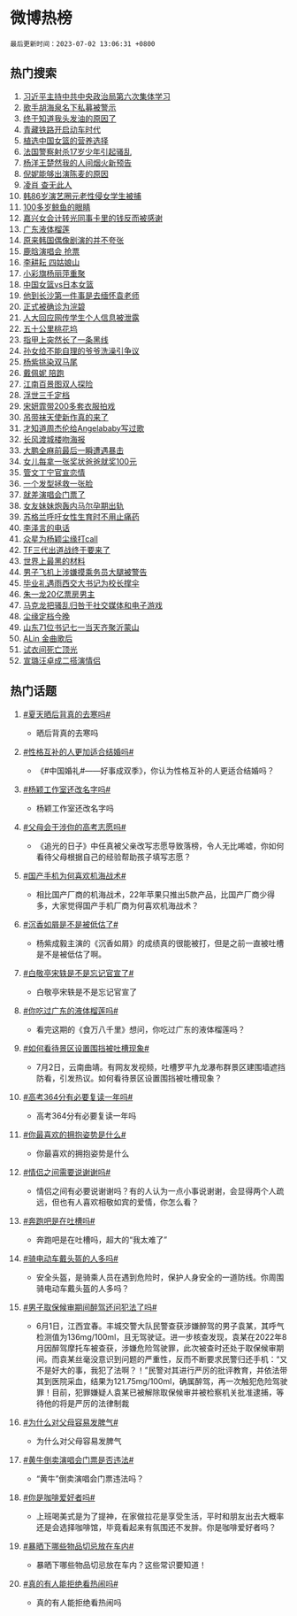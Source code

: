 # 微博热榜

`最后更新时间：2023-07-02 13:06:31 +0800`

## 热门搜索

1. [习近平主持中共中央政治局第六次集体学习](https://m.weibo.cn/search?containerid=100103type%3D1%26t%3D10%26q%3D%23%E4%B9%A0%E8%BF%91%E5%B9%B3%E4%B8%BB%E6%8C%81%E4%B8%AD%E5%85%B1%E4%B8%AD%E5%A4%AE%E6%94%BF%E6%B2%BB%E5%B1%80%E7%AC%AC%E5%85%AD%E6%AC%A1%E9%9B%86%E4%BD%93%E5%AD%A6%E4%B9%A0%23&stream_entry_id=51&isnewpage=1&extparam=seat%3D1%26pos%3D0%26filter_type%3Drealtimehot%26c_type%3D51%26dgr%3D0%26cate%3D10103%26stream_entry_id%3D51%26display_time%3D1688274389%26pre_seqid%3D168827438989601969707&luicode=10000011&lfid=106003type%253D25%2526t%253D3%2526disable_hot%253D1%2526filter_type%253Drealtimehot)
1. [歌手胡海泉名下私募被警示](https://m.weibo.cn/search?containerid=100103type%3D1%26t%3D10%26q%3D%23%E6%AD%8C%E6%89%8B%E8%83%A1%E6%B5%B7%E6%B3%89%E5%90%8D%E4%B8%8B%E7%A7%81%E5%8B%9F%E8%A2%AB%E8%AD%A6%E7%A4%BA%23&stream_entry_id=31&isnewpage=1&extparam=seat%3D1%26pos%3D0%26filter_type%3Drealtimehot%26c_type%3D31%26dgr%3D0%26cate%3D5001%26realpos%3D1%26flag%3D1%26stream_entry_id%3D31%26lcate%3D5001%26q%3D%2523%25E6%25AD%258C%25E6%2589%258B%25E8%2583%25A1%25E6%25B5%25B7%25E6%25B3%2589%25E5%2590%258D%25E4%25B8%258B%25E7%25A7%2581%25E5%258B%259F%25E8%25A2%25AB%25E8%25AD%25A6%25E7%25A4%25BA%2523%26band_rank%3D1%26display_time%3D1688274389%26pre_seqid%3D168827438989601969707&luicode=10000011&lfid=106003type%253D25%2526t%253D3%2526disable_hot%253D1%2526filter_type%253Drealtimehot)
1. [终于知道我头发油的原因了](https://m.weibo.cn/search?containerid=100103type%3D1%26t%3D10%26q%3D%23%E7%BB%88%E4%BA%8E%E7%9F%A5%E9%81%93%E6%88%91%E5%A4%B4%E5%8F%91%E6%B2%B9%E7%9A%84%E5%8E%9F%E5%9B%A0%E4%BA%86%23&stream_entry_id=31&isnewpage=1&extparam=seat%3D1%26pos%3D1%26filter_type%3Drealtimehot%26c_type%3D31%26dgr%3D0%26cate%3D5001%26realpos%3D2%26flag%3D16%26stream_entry_id%3D31%26lcate%3D5001%26q%3D%2523%25E7%25BB%2588%25E4%25BA%258E%25E7%259F%25A5%25E9%2581%2593%25E6%2588%2591%25E5%25A4%25B4%25E5%258F%2591%25E6%25B2%25B9%25E7%259A%2584%25E5%258E%259F%25E5%259B%25A0%25E4%25BA%2586%2523%26band_rank%3D2%26display_time%3D1688274389%26pre_seqid%3D168827438989601969707&luicode=10000011&lfid=106003type%253D25%2526t%253D3%2526disable_hot%253D1%2526filter_type%253Drealtimehot)
1. [青藏铁路开启动车时代](https://m.weibo.cn/search?containerid=100103type%3D1%26t%3D10%26q%3D%23%E9%9D%92%E8%97%8F%E9%93%81%E8%B7%AF%E5%BC%80%E5%90%AF%E5%8A%A8%E8%BD%A6%E6%97%B6%E4%BB%A3%23&stream_entry_id=31&isnewpage=1&extparam=seat%3D1%26pos%3D2%26filter_type%3Drealtimehot%26c_type%3D31%26dgr%3D0%26cate%3D5001%26realpos%3D3%26flag%3D0%26stream_entry_id%3D31%26lcate%3D5001%26q%3D%2523%25E9%259D%2592%25E8%2597%258F%25E9%2593%2581%25E8%25B7%25AF%25E5%25BC%2580%25E5%2590%25AF%25E5%258A%25A8%25E8%25BD%25A6%25E6%2597%25B6%25E4%25BB%25A3%2523%26band_rank%3D3%26display_time%3D1688274389%26pre_seqid%3D168827438989601969707&luicode=10000011&lfid=106003type%253D25%2526t%253D3%2526disable_hot%253D1%2526filter_type%253Drealtimehot)
1. [植选中国女篮的营养选择](https://m.weibo.cn/search?containerid=100103type%3D1%26t%3D10%26q%3D%23%E6%A4%8D%E9%80%89%E4%B8%AD%E5%9B%BD%E5%A5%B3%E7%AF%AE%E7%9A%84%E8%90%A5%E5%85%BB%E9%80%89%E6%8B%A9%23&stream_entry_id=31&isnewpage=1&extparam=seat%3D1%26pos%3D3%26topic_ad%3D1%26c_type%3D31%26cate%3D5001%26band_rank%3D4%26dgr%3D0%26lcate%3D5001%26is_ad_pos%3D1%26adid%3D195284%26q%3D%2523%25E6%25A4%258D%25E9%2580%2589%25E4%25B8%25AD%25E5%259B%25BD%25E5%25A5%25B3%25E7%25AF%25AE%25E7%259A%2584%25E8%2590%25A5%25E5%2585%25BB%25E9%2580%2589%25E6%258B%25A9%2523%26stream_entry_id%3D31%26filter_type%3Drealtimehot%26display_time%3D1688274389%26pre_seqid%3D168827438989601969707&luicode=10000011&lfid=106003type%253D25%2526t%253D3%2526disable_hot%253D1%2526filter_type%253Drealtimehot)
1. [法国警察射杀17岁少年引起骚乱](https://m.weibo.cn/search?containerid=100103type%3D1%26t%3D10%26q%3D%23%E6%B3%95%E5%9B%BD%E8%AD%A6%E5%AF%9F%E5%B0%84%E6%9D%8017%E5%B2%81%E5%B0%91%E5%B9%B4%E5%BC%95%E8%B5%B7%E9%AA%9A%E4%B9%B1%23&stream_entry_id=31&isnewpage=1&extparam=seat%3D1%26pos%3D4%26filter_type%3Drealtimehot%26c_type%3D31%26dgr%3D0%26cate%3D5001%26realpos%3D4%26flag%3D1%26stream_entry_id%3D31%26lcate%3D5001%26q%3D%2523%25E6%25B3%2595%25E5%259B%25BD%25E8%25AD%25A6%25E5%25AF%259F%25E5%25B0%2584%25E6%259D%258017%25E5%25B2%2581%25E5%25B0%2591%25E5%25B9%25B4%25E5%25BC%2595%25E8%25B5%25B7%25E9%25AA%259A%25E4%25B9%25B1%2523%26band_rank%3D4%26display_time%3D1688274389%26pre_seqid%3D168827438989601969707&luicode=10000011&lfid=106003type%253D25%2526t%253D3%2526disable_hot%253D1%2526filter_type%253Drealtimehot)
1. [杨洋王楚然我的人间烟火新预告](https://m.weibo.cn/search?containerid=100103type%3D1%26t%3D10%26q%3D%23%E6%9D%A8%E6%B4%8B%E7%8E%8B%E6%A5%9A%E7%84%B6%E6%88%91%E7%9A%84%E4%BA%BA%E9%97%B4%E7%83%9F%E7%81%AB%E6%96%B0%E9%A2%84%E5%91%8A%23&stream_entry_id=31&isnewpage=1&extparam=seat%3D1%26pos%3D5%26filter_type%3Drealtimehot%26c_type%3D31%26dgr%3D0%26cate%3D5001%26realpos%3D5%26flag%3D16%26stream_entry_id%3D31%26lcate%3D5001%26q%3D%2523%25E6%259D%25A8%25E6%25B4%258B%25E7%258E%258B%25E6%25A5%259A%25E7%2584%25B6%25E6%2588%2591%25E7%259A%2584%25E4%25BA%25BA%25E9%2597%25B4%25E7%2583%259F%25E7%2581%25AB%25E6%2596%25B0%25E9%25A2%2584%25E5%2591%258A%2523%26band_rank%3D5%26display_time%3D1688274389%26pre_seqid%3D168827438989601969707&luicode=10000011&lfid=106003type%253D25%2526t%253D3%2526disable_hot%253D1%2526filter_type%253Drealtimehot)
1. [倪妮能够出演陈麦的原因](https://m.weibo.cn/search?containerid=100103type%3D1%26t%3D10%26q%3D%23%E5%80%AA%E5%A6%AE%E8%83%BD%E5%A4%9F%E5%87%BA%E6%BC%94%E9%99%88%E9%BA%A6%E7%9A%84%E5%8E%9F%E5%9B%A0%23&stream_entry_id=31&isnewpage=1&extparam=seat%3D1%26pos%3D6%26filter_type%3Drealtimehot%26c_type%3D31%26dgr%3D0%26cate%3D5001%26realpos%3D6%26flag%3D1%26stream_entry_id%3D31%26lcate%3D5001%26q%3D%2523%25E5%2580%25AA%25E5%25A6%25AE%25E8%2583%25BD%25E5%25A4%259F%25E5%2587%25BA%25E6%25BC%2594%25E9%2599%2588%25E9%25BA%25A6%25E7%259A%2584%25E5%258E%259F%25E5%259B%25A0%2523%26band_rank%3D6%26display_time%3D1688274389%26pre_seqid%3D168827438989601969707&luicode=10000011&lfid=106003type%253D25%2526t%253D3%2526disable_hot%253D1%2526filter_type%253Drealtimehot)
1. [凌肖 查无此人](https://m.weibo.cn/search?containerid=100103type%3D1%26t%3D10%26q%3D%E5%87%8C%E8%82%96+%E6%9F%A5%E6%97%A0%E6%AD%A4%E4%BA%BA&stream_entry_id=31&isnewpage=1&extparam=seat%3D1%26pos%3D7%26filter_type%3Drealtimehot%26c_type%3D31%26dgr%3D0%26cate%3D5001%26realpos%3D7%26flag%3D1%26stream_entry_id%3D31%26lcate%3D5001%26q%3D%25E5%2587%258C%25E8%2582%2596%2520%25E6%259F%25A5%25E6%2597%25A0%25E6%25AD%25A4%25E4%25BA%25BA%26band_rank%3D7%26display_time%3D1688274389%26pre_seqid%3D168827438989601969707&luicode=10000011&lfid=106003type%253D25%2526t%253D3%2526disable_hot%253D1%2526filter_type%253Drealtimehot)
1. [韩86岁演艺圈元老性侵女学生被捕](https://m.weibo.cn/search?containerid=100103type%3D1%26t%3D10%26q%3D%23%E9%9F%A986%E5%B2%81%E6%BC%94%E8%89%BA%E5%9C%88%E5%85%83%E8%80%81%E6%80%A7%E4%BE%B5%E5%A5%B3%E5%AD%A6%E7%94%9F%E8%A2%AB%E6%8D%95%23&stream_entry_id=31&isnewpage=1&extparam=seat%3D1%26pos%3D8%26filter_type%3Drealtimehot%26c_type%3D31%26dgr%3D0%26cate%3D5001%26realpos%3D8%26flag%3D1%26stream_entry_id%3D31%26lcate%3D5001%26q%3D%2523%25E9%259F%25A986%25E5%25B2%2581%25E6%25BC%2594%25E8%2589%25BA%25E5%259C%2588%25E5%2585%2583%25E8%2580%2581%25E6%2580%25A7%25E4%25BE%25B5%25E5%25A5%25B3%25E5%25AD%25A6%25E7%2594%259F%25E8%25A2%25AB%25E6%258D%2595%2523%26band_rank%3D8%26display_time%3D1688274389%26pre_seqid%3D168827438989601969707&luicode=10000011&lfid=106003type%253D25%2526t%253D3%2526disable_hot%253D1%2526filter_type%253Drealtimehot)
1. [100多岁鲸鱼的眼睛](https://m.weibo.cn/search?containerid=100103type%3D1%26t%3D10%26q%3D100%E5%A4%9A%E5%B2%81%E9%B2%B8%E9%B1%BC%E7%9A%84%E7%9C%BC%E7%9D%9B&stream_entry_id=31&isnewpage=1&extparam=seat%3D1%26pos%3D9%26filter_type%3Drealtimehot%26c_type%3D31%26dgr%3D0%26cate%3D5001%26realpos%3D9%26flag%3D1%26stream_entry_id%3D31%26lcate%3D5001%26q%3D100%25E5%25A4%259A%25E5%25B2%2581%25E9%25B2%25B8%25E9%25B1%25BC%25E7%259A%2584%25E7%259C%25BC%25E7%259D%259B%26band_rank%3D9%26display_time%3D1688274389%26pre_seqid%3D168827438989601969707&luicode=10000011&lfid=106003type%253D25%2526t%253D3%2526disable_hot%253D1%2526filter_type%253Drealtimehot)
1. [嘉兴女会计转光同事卡里的钱反而被感谢](https://m.weibo.cn/search?containerid=100103type%3D1%26t%3D10%26q%3D%23%E5%98%89%E5%85%B4%E5%A5%B3%E4%BC%9A%E8%AE%A1%E8%BD%AC%E5%85%89%E5%90%8C%E4%BA%8B%E5%8D%A1%E9%87%8C%E7%9A%84%E9%92%B1%E5%8F%8D%E8%80%8C%E8%A2%AB%E6%84%9F%E8%B0%A2%23&stream_entry_id=31&isnewpage=1&extparam=seat%3D1%26pos%3D10%26filter_type%3Drealtimehot%26c_type%3D31%26dgr%3D0%26cate%3D5001%26realpos%3D10%26flag%3D32768%26stream_entry_id%3D31%26lcate%3D5001%26q%3D%2523%25E5%2598%2589%25E5%2585%25B4%25E5%25A5%25B3%25E4%25BC%259A%25E8%25AE%25A1%25E8%25BD%25AC%25E5%2585%2589%25E5%2590%258C%25E4%25BA%258B%25E5%258D%25A1%25E9%2587%258C%25E7%259A%2584%25E9%2592%25B1%25E5%258F%258D%25E8%2580%258C%25E8%25A2%25AB%25E6%2584%259F%25E8%25B0%25A2%2523%26band_rank%3D10%26display_time%3D1688274389%26pre_seqid%3D168827438989601969707&luicode=10000011&lfid=106003type%253D25%2526t%253D3%2526disable_hot%253D1%2526filter_type%253Drealtimehot)
1. [广东液体榴莲](https://m.weibo.cn/search?containerid=100103type%3D1%26t%3D10%26q%3D%E5%B9%BF%E4%B8%9C%E6%B6%B2%E4%BD%93%E6%A6%B4%E8%8E%B2&stream_entry_id=31&isnewpage=1&extparam=seat%3D1%26pos%3D11%26filter_type%3Drealtimehot%26c_type%3D31%26dgr%3D0%26cate%3D5001%26realpos%3D11%26flag%3D2%26stream_entry_id%3D31%26lcate%3D5001%26q%3D%25E5%25B9%25BF%25E4%25B8%259C%25E6%25B6%25B2%25E4%25BD%2593%25E6%25A6%25B4%25E8%258E%25B2%26band_rank%3D11%26display_time%3D1688274389%26pre_seqid%3D168827438989601969707&luicode=10000011&lfid=106003type%253D25%2526t%253D3%2526disable_hot%253D1%2526filter_type%253Drealtimehot)
1. [原来韩国偶像剧演的并不夸张](https://m.weibo.cn/search?containerid=100103type%3D1%26t%3D10%26q%3D%23%E5%8E%9F%E6%9D%A5%E9%9F%A9%E5%9B%BD%E5%81%B6%E5%83%8F%E5%89%A7%E6%BC%94%E7%9A%84%E5%B9%B6%E4%B8%8D%E5%A4%B8%E5%BC%A0%23&stream_entry_id=31&isnewpage=1&extparam=seat%3D1%26pos%3D12%26filter_type%3Drealtimehot%26c_type%3D31%26dgr%3D0%26cate%3D5001%26realpos%3D12%26flag%3D0%26stream_entry_id%3D31%26lcate%3D5001%26q%3D%2523%25E5%258E%259F%25E6%259D%25A5%25E9%259F%25A9%25E5%259B%25BD%25E5%2581%25B6%25E5%2583%258F%25E5%2589%25A7%25E6%25BC%2594%25E7%259A%2584%25E5%25B9%25B6%25E4%25B8%258D%25E5%25A4%25B8%25E5%25BC%25A0%2523%26band_rank%3D12%26display_time%3D1688274389%26pre_seqid%3D168827438989601969707&luicode=10000011&lfid=106003type%253D25%2526t%253D3%2526disable_hot%253D1%2526filter_type%253Drealtimehot)
1. [鹿晗演唱会 抢票](https://m.weibo.cn/search?containerid=100103type%3D1%26t%3D10%26q%3D%E9%B9%BF%E6%99%97%E6%BC%94%E5%94%B1%E4%BC%9A+%E6%8A%A2%E7%A5%A8&stream_entry_id=31&isnewpage=1&extparam=seat%3D1%26pos%3D13%26filter_type%3Drealtimehot%26c_type%3D31%26dgr%3D0%26cate%3D5001%26realpos%3D13%26flag%3D1%26stream_entry_id%3D31%26lcate%3D5001%26q%3D%25E9%25B9%25BF%25E6%2599%2597%25E6%25BC%2594%25E5%2594%25B1%25E4%25BC%259A%2520%25E6%258A%25A2%25E7%25A5%25A8%26band_rank%3D13%26display_time%3D1688274389%26pre_seqid%3D168827438989601969707&luicode=10000011&lfid=106003type%253D25%2526t%253D3%2526disable_hot%253D1%2526filter_type%253Drealtimehot)
1. [李耕耘 四姑娘山](https://m.weibo.cn/search?containerid=100103type%3D1%26t%3D10%26q%3D%E6%9D%8E%E8%80%95%E8%80%98+%E5%9B%9B%E5%A7%91%E5%A8%98%E5%B1%B1&stream_entry_id=31&isnewpage=1&extparam=seat%3D1%26pos%3D14%26filter_type%3Drealtimehot%26c_type%3D31%26dgr%3D0%26cate%3D5001%26realpos%3D14%26flag%3D1%26stream_entry_id%3D31%26lcate%3D5001%26q%3D%25E6%259D%258E%25E8%2580%2595%25E8%2580%2598%2520%25E5%259B%259B%25E5%25A7%2591%25E5%25A8%2598%25E5%25B1%25B1%26band_rank%3D14%26display_time%3D1688274389%26pre_seqid%3D168827438989601969707&luicode=10000011&lfid=106003type%253D25%2526t%253D3%2526disable_hot%253D1%2526filter_type%253Drealtimehot)
1. [小彩旗杨丽萍重聚](https://m.weibo.cn/search?containerid=100103type%3D1%26t%3D10%26q%3D%23%E5%B0%8F%E5%BD%A9%E6%97%97%E6%9D%A8%E4%B8%BD%E8%90%8D%E9%87%8D%E8%81%9A%23&stream_entry_id=31&isnewpage=1&extparam=seat%3D1%26pos%3D15%26filter_type%3Drealtimehot%26c_type%3D31%26dgr%3D0%26cate%3D5001%26realpos%3D15%26flag%3D1%26stream_entry_id%3D31%26lcate%3D5001%26q%3D%2523%25E5%25B0%258F%25E5%25BD%25A9%25E6%2597%2597%25E6%259D%25A8%25E4%25B8%25BD%25E8%2590%258D%25E9%2587%258D%25E8%2581%259A%2523%26band_rank%3D15%26display_time%3D1688274389%26pre_seqid%3D168827438989601969707&luicode=10000011&lfid=106003type%253D25%2526t%253D3%2526disable_hot%253D1%2526filter_type%253Drealtimehot)
1. [中国女篮vs日本女篮](https://m.weibo.cn/search?containerid=100103type%3D1%26t%3D10%26q%3D%E4%B8%AD%E5%9B%BD%E5%A5%B3%E7%AF%AEvs%E6%97%A5%E6%9C%AC%E5%A5%B3%E7%AF%AE&stream_entry_id=31&isnewpage=1&extparam=seat%3D1%26pos%3D16%26filter_type%3Drealtimehot%26c_type%3D31%26dgr%3D0%26cate%3D5001%26realpos%3D16%26flag%3D1%26stream_entry_id%3D31%26lcate%3D5001%26q%3D%25E4%25B8%25AD%25E5%259B%25BD%25E5%25A5%25B3%25E7%25AF%25AEvs%25E6%2597%25A5%25E6%259C%25AC%25E5%25A5%25B3%25E7%25AF%25AE%26band_rank%3D16%26display_time%3D1688274389%26pre_seqid%3D168827438989601969707&luicode=10000011&lfid=106003type%253D25%2526t%253D3%2526disable_hot%253D1%2526filter_type%253Drealtimehot)
1. [他到长沙第一件事是去缅怀袁老师](https://m.weibo.cn/search?containerid=100103type%3D1%26t%3D10%26q%3D%23%E4%BB%96%E5%88%B0%E9%95%BF%E6%B2%99%E7%AC%AC%E4%B8%80%E4%BB%B6%E4%BA%8B%E6%98%AF%E5%8E%BB%E7%BC%85%E6%80%80%E8%A2%81%E8%80%81%E5%B8%88%23&stream_entry_id=31&isnewpage=1&extparam=seat%3D1%26pos%3D17%26filter_type%3Drealtimehot%26c_type%3D31%26dgr%3D0%26cate%3D5001%26realpos%3D17%26flag%3D32768%26stream_entry_id%3D31%26lcate%3D5001%26q%3D%2523%25E4%25BB%2596%25E5%2588%25B0%25E9%2595%25BF%25E6%25B2%2599%25E7%25AC%25AC%25E4%25B8%2580%25E4%25BB%25B6%25E4%25BA%258B%25E6%2598%25AF%25E5%258E%25BB%25E7%25BC%2585%25E6%2580%2580%25E8%25A2%2581%25E8%2580%2581%25E5%25B8%2588%2523%26band_rank%3D17%26display_time%3D1688274389%26pre_seqid%3D168827438989601969707&luicode=10000011&lfid=106003type%253D25%2526t%253D3%2526disable_hot%253D1%2526filter_type%253Drealtimehot)
1. [正式被确诊为浣碧](https://m.weibo.cn/search?containerid=100103type%3D1%26t%3D10%26q%3D%23%E6%AD%A3%E5%BC%8F%E8%A2%AB%E7%A1%AE%E8%AF%8A%E4%B8%BA%E6%B5%A3%E7%A2%A7%23&stream_entry_id=31&isnewpage=1&extparam=seat%3D1%26pos%3D18%26filter_type%3Drealtimehot%26c_type%3D31%26dgr%3D0%26cate%3D5001%26realpos%3D18%26flag%3D2%26stream_entry_id%3D31%26lcate%3D5001%26q%3D%2523%25E6%25AD%25A3%25E5%25BC%258F%25E8%25A2%25AB%25E7%25A1%25AE%25E8%25AF%258A%25E4%25B8%25BA%25E6%25B5%25A3%25E7%25A2%25A7%2523%26band_rank%3D18%26display_time%3D1688274389%26pre_seqid%3D168827438989601969707&luicode=10000011&lfid=106003type%253D25%2526t%253D3%2526disable_hot%253D1%2526filter_type%253Drealtimehot)
1. [人大回应网传学生个人信息被泄露](https://m.weibo.cn/search?containerid=100103type%3D1%26t%3D10%26q%3D%23%E4%BA%BA%E5%A4%A7%E5%9B%9E%E5%BA%94%E7%BD%91%E4%BC%A0%E5%AD%A6%E7%94%9F%E4%B8%AA%E4%BA%BA%E4%BF%A1%E6%81%AF%E8%A2%AB%E6%B3%84%E9%9C%B2%23&stream_entry_id=31&isnewpage=1&extparam=seat%3D1%26pos%3D19%26filter_type%3Drealtimehot%26c_type%3D31%26dgr%3D0%26cate%3D5001%26realpos%3D19%26flag%3D0%26stream_entry_id%3D31%26lcate%3D5001%26q%3D%2523%25E4%25BA%25BA%25E5%25A4%25A7%25E5%259B%259E%25E5%25BA%2594%25E7%25BD%2591%25E4%25BC%25A0%25E5%25AD%25A6%25E7%2594%259F%25E4%25B8%25AA%25E4%25BA%25BA%25E4%25BF%25A1%25E6%2581%25AF%25E8%25A2%25AB%25E6%25B3%2584%25E9%259C%25B2%2523%26band_rank%3D19%26display_time%3D1688274389%26pre_seqid%3D168827438989601969707&luicode=10000011&lfid=106003type%253D25%2526t%253D3%2526disable_hot%253D1%2526filter_type%253Drealtimehot)
1. [五十公里桃花坞](https://m.weibo.cn/search?containerid=100103type%3D1%26t%3D10%26q%3D%E4%BA%94%E5%8D%81%E5%85%AC%E9%87%8C%E6%A1%83%E8%8A%B1%E5%9D%9E&stream_entry_id=31&isnewpage=1&extparam=seat%3D1%26pos%3D20%26filter_type%3Drealtimehot%26c_type%3D31%26dgr%3D0%26cate%3D5001%26realpos%3D20%26flag%3D1%26stream_entry_id%3D31%26lcate%3D5001%26q%3D%25E4%25BA%2594%25E5%258D%2581%25E5%2585%25AC%25E9%2587%258C%25E6%25A1%2583%25E8%258A%25B1%25E5%259D%259E%26band_rank%3D20%26display_time%3D1688274389%26pre_seqid%3D168827438989601969707&luicode=10000011&lfid=106003type%253D25%2526t%253D3%2526disable_hot%253D1%2526filter_type%253Drealtimehot)
1. [指甲上突然长了一条黑线](https://m.weibo.cn/search?containerid=100103type%3D1%26t%3D10%26q%3D%23%E6%8C%87%E7%94%B2%E4%B8%8A%E7%AA%81%E7%84%B6%E9%95%BF%E4%BA%86%E4%B8%80%E6%9D%A1%E9%BB%91%E7%BA%BF%23&stream_entry_id=31&isnewpage=1&extparam=seat%3D1%26pos%3D21%26filter_type%3Drealtimehot%26c_type%3D31%26dgr%3D0%26cate%3D5001%26realpos%3D21%26flag%3D1%26stream_entry_id%3D31%26lcate%3D5001%26q%3D%2523%25E6%258C%2587%25E7%2594%25B2%25E4%25B8%258A%25E7%25AA%2581%25E7%2584%25B6%25E9%2595%25BF%25E4%25BA%2586%25E4%25B8%2580%25E6%259D%25A1%25E9%25BB%2591%25E7%25BA%25BF%2523%26band_rank%3D21%26display_time%3D1688274389%26pre_seqid%3D168827438989601969707&luicode=10000011&lfid=106003type%253D25%2526t%253D3%2526disable_hot%253D1%2526filter_type%253Drealtimehot)
1. [孙女给不能自理的爷爷洗澡引争议](https://m.weibo.cn/search?containerid=100103type%3D1%26t%3D10%26q%3D%23%E5%AD%99%E5%A5%B3%E7%BB%99%E4%B8%8D%E8%83%BD%E8%87%AA%E7%90%86%E7%9A%84%E7%88%B7%E7%88%B7%E6%B4%97%E6%BE%A1%E5%BC%95%E4%BA%89%E8%AE%AE%23&stream_entry_id=31&isnewpage=1&extparam=seat%3D1%26pos%3D22%26filter_type%3Drealtimehot%26c_type%3D31%26dgr%3D0%26cate%3D5001%26realpos%3D22%26flag%3D1%26stream_entry_id%3D31%26lcate%3D5001%26q%3D%2523%25E5%25AD%2599%25E5%25A5%25B3%25E7%25BB%2599%25E4%25B8%258D%25E8%2583%25BD%25E8%2587%25AA%25E7%2590%2586%25E7%259A%2584%25E7%2588%25B7%25E7%2588%25B7%25E6%25B4%2597%25E6%25BE%25A1%25E5%25BC%2595%25E4%25BA%2589%25E8%25AE%25AE%2523%26band_rank%3D22%26display_time%3D1688274389%26pre_seqid%3D168827438989601969707&luicode=10000011&lfid=106003type%253D25%2526t%253D3%2526disable_hot%253D1%2526filter_type%253Drealtimehot)
1. [杨紫挑染双马尾](https://m.weibo.cn/search?containerid=100103type%3D1%26t%3D10%26q%3D%23%E6%9D%A8%E7%B4%AB%E6%8C%91%E6%9F%93%E5%8F%8C%E9%A9%AC%E5%B0%BE%23&stream_entry_id=31&isnewpage=1&extparam=seat%3D1%26pos%3D23%26filter_type%3Drealtimehot%26c_type%3D31%26dgr%3D0%26cate%3D5001%26realpos%3D23%26flag%3D0%26stream_entry_id%3D31%26lcate%3D5001%26q%3D%2523%25E6%259D%25A8%25E7%25B4%25AB%25E6%258C%2591%25E6%259F%2593%25E5%258F%258C%25E9%25A9%25AC%25E5%25B0%25BE%2523%26band_rank%3D23%26display_time%3D1688274389%26pre_seqid%3D168827438989601969707&luicode=10000011&lfid=106003type%253D25%2526t%253D3%2526disable_hot%253D1%2526filter_type%253Drealtimehot)
1. [戴佩妮 陪跑](https://m.weibo.cn/search?containerid=100103type%3D1%26t%3D10%26q%3D%E6%88%B4%E4%BD%A9%E5%A6%AE+%E9%99%AA%E8%B7%91&stream_entry_id=31&isnewpage=1&extparam=seat%3D1%26pos%3D24%26filter_type%3Drealtimehot%26c_type%3D31%26dgr%3D0%26cate%3D5001%26realpos%3D24%26flag%3D1%26stream_entry_id%3D31%26lcate%3D5001%26q%3D%25E6%2588%25B4%25E4%25BD%25A9%25E5%25A6%25AE%2520%25E9%2599%25AA%25E8%25B7%2591%26band_rank%3D24%26display_time%3D1688274389%26pre_seqid%3D168827438989601969707&luicode=10000011&lfid=106003type%253D25%2526t%253D3%2526disable_hot%253D1%2526filter_type%253Drealtimehot)
1. [江南百景图双人探险](https://m.weibo.cn/search?containerid=100103type%3D1%26t%3D10%26q%3D%E6%B1%9F%E5%8D%97%E7%99%BE%E6%99%AF%E5%9B%BE%E5%8F%8C%E4%BA%BA%E6%8E%A2%E9%99%A9&stream_entry_id=31&isnewpage=1&extparam=seat%3D1%26pos%3D25%26filter_type%3Drealtimehot%26c_type%3D31%26dgr%3D0%26cate%3D5001%26realpos%3D25%26flag%3D1%26stream_entry_id%3D31%26lcate%3D5001%26q%3D%25E6%25B1%259F%25E5%258D%2597%25E7%2599%25BE%25E6%2599%25AF%25E5%259B%25BE%25E5%258F%258C%25E4%25BA%25BA%25E6%258E%25A2%25E9%2599%25A9%26band_rank%3D25%26display_time%3D1688274389%26pre_seqid%3D168827438989601969707&luicode=10000011&lfid=106003type%253D25%2526t%253D3%2526disable_hot%253D1%2526filter_type%253Drealtimehot)
1. [浮世三千定档](https://m.weibo.cn/search?containerid=100103type%3D1%26t%3D10%26q%3D%23%E6%B5%AE%E4%B8%96%E4%B8%89%E5%8D%83%E5%AE%9A%E6%A1%A3%23&stream_entry_id=31&isnewpage=1&extparam=seat%3D1%26pos%3D26%26filter_type%3Drealtimehot%26c_type%3D31%26dgr%3D0%26cate%3D5001%26realpos%3D26%26flag%3D1%26stream_entry_id%3D31%26lcate%3D5001%26q%3D%2523%25E6%25B5%25AE%25E4%25B8%2596%25E4%25B8%2589%25E5%258D%2583%25E5%25AE%259A%25E6%25A1%25A3%2523%26band_rank%3D26%26display_time%3D1688274389%26pre_seqid%3D168827438989601969707&luicode=10000011&lfid=106003type%253D25%2526t%253D3%2526disable_hot%253D1%2526filter_type%253Drealtimehot)
1. [宋妍霏带200多套衣服拍戏](https://m.weibo.cn/search?containerid=100103type%3D1%26t%3D10%26q%3D%23%E5%AE%8B%E5%A6%8D%E9%9C%8F%E5%B8%A6200%E5%A4%9A%E5%A5%97%E8%A1%A3%E6%9C%8D%E6%8B%8D%E6%88%8F%23&stream_entry_id=31&isnewpage=1&extparam=seat%3D1%26pos%3D27%26filter_type%3Drealtimehot%26c_type%3D31%26dgr%3D0%26cate%3D5001%26realpos%3D27%26flag%3D1%26stream_entry_id%3D31%26lcate%3D5001%26q%3D%2523%25E5%25AE%258B%25E5%25A6%258D%25E9%259C%258F%25E5%25B8%25A6200%25E5%25A4%259A%25E5%25A5%2597%25E8%25A1%25A3%25E6%259C%258D%25E6%258B%258D%25E6%2588%258F%2523%26band_rank%3D27%26display_time%3D1688274389%26pre_seqid%3D168827438989601969707&luicode=10000011&lfid=106003type%253D25%2526t%253D3%2526disable_hot%253D1%2526filter_type%253Drealtimehot)
1. [吊带袜天使新作真的来了](https://m.weibo.cn/search?containerid=100103type%3D1%26t%3D10%26q%3D%E5%90%8A%E5%B8%A6%E8%A2%9C%E5%A4%A9%E4%BD%BF%E6%96%B0%E4%BD%9C%E7%9C%9F%E7%9A%84%E6%9D%A5%E4%BA%86&stream_entry_id=31&isnewpage=1&extparam=seat%3D1%26pos%3D28%26filter_type%3Drealtimehot%26c_type%3D31%26dgr%3D0%26cate%3D5001%26realpos%3D28%26flag%3D0%26stream_entry_id%3D31%26lcate%3D5001%26q%3D%25E5%2590%258A%25E5%25B8%25A6%25E8%25A2%259C%25E5%25A4%25A9%25E4%25BD%25BF%25E6%2596%25B0%25E4%25BD%259C%25E7%259C%259F%25E7%259A%2584%25E6%259D%25A5%25E4%25BA%2586%26band_rank%3D28%26display_time%3D1688274389%26pre_seqid%3D168827438989601969707&luicode=10000011&lfid=106003type%253D25%2526t%253D3%2526disable_hot%253D1%2526filter_type%253Drealtimehot)
1. [才知道周杰伦给Angelababy写过歌](https://m.weibo.cn/search?containerid=100103type%3D1%26t%3D10%26q%3D%23%E6%89%8D%E7%9F%A5%E9%81%93%E5%91%A8%E6%9D%B0%E4%BC%A6%E7%BB%99Angelababy%E5%86%99%E8%BF%87%E6%AD%8C%23&stream_entry_id=31&isnewpage=1&extparam=seat%3D1%26pos%3D29%26filter_type%3Drealtimehot%26c_type%3D31%26dgr%3D0%26cate%3D5001%26realpos%3D29%26flag%3D0%26stream_entry_id%3D31%26lcate%3D5001%26q%3D%2523%25E6%2589%258D%25E7%259F%25A5%25E9%2581%2593%25E5%2591%25A8%25E6%259D%25B0%25E4%25BC%25A6%25E7%25BB%2599Angelababy%25E5%2586%2599%25E8%25BF%2587%25E6%25AD%258C%2523%26band_rank%3D29%26display_time%3D1688274389%26pre_seqid%3D168827438989601969707&luicode=10000011&lfid=106003type%253D25%2526t%253D3%2526disable_hot%253D1%2526filter_type%253Drealtimehot)
1. [长风渡城楼吻海报](https://m.weibo.cn/search?containerid=100103type%3D1%26t%3D10%26q%3D%23%E9%95%BF%E9%A3%8E%E6%B8%A1%E5%9F%8E%E6%A5%BC%E5%90%BB%E6%B5%B7%E6%8A%A5%23&stream_entry_id=31&isnewpage=1&extparam=seat%3D1%26pos%3D30%26filter_type%3Drealtimehot%26c_type%3D31%26dgr%3D0%26cate%3D5001%26realpos%3D30%26flag%3D1%26stream_entry_id%3D31%26lcate%3D5001%26q%3D%2523%25E9%2595%25BF%25E9%25A3%258E%25E6%25B8%25A1%25E5%259F%258E%25E6%25A5%25BC%25E5%2590%25BB%25E6%25B5%25B7%25E6%258A%25A5%2523%26band_rank%3D30%26display_time%3D1688274389%26pre_seqid%3D168827438989601969707&luicode=10000011&lfid=106003type%253D25%2526t%253D3%2526disable_hot%253D1%2526filter_type%253Drealtimehot)
1. [大鹏全麻前最后一瞬遭遇暴击](https://m.weibo.cn/search?containerid=100103type%3D1%26t%3D10%26q%3D%23%E5%A4%A7%E9%B9%8F%E5%85%A8%E9%BA%BB%E5%89%8D%E6%9C%80%E5%90%8E%E4%B8%80%E7%9E%AC%E9%81%AD%E9%81%87%E6%9A%B4%E5%87%BB%23&stream_entry_id=31&isnewpage=1&extparam=seat%3D1%26pos%3D31%26filter_type%3Drealtimehot%26c_type%3D31%26dgr%3D0%26cate%3D5001%26realpos%3D31%26flag%3D1%26stream_entry_id%3D31%26lcate%3D5001%26q%3D%2523%25E5%25A4%25A7%25E9%25B9%258F%25E5%2585%25A8%25E9%25BA%25BB%25E5%2589%258D%25E6%259C%2580%25E5%2590%258E%25E4%25B8%2580%25E7%259E%25AC%25E9%2581%25AD%25E9%2581%2587%25E6%259A%25B4%25E5%2587%25BB%2523%26band_rank%3D31%26display_time%3D1688274389%26pre_seqid%3D168827438989601969707&luicode=10000011&lfid=106003type%253D25%2526t%253D3%2526disable_hot%253D1%2526filter_type%253Drealtimehot)
1. [女儿每拿一张奖状爸爸就奖100元](https://m.weibo.cn/search?containerid=100103type%3D1%26t%3D10%26q%3D%23%E5%A5%B3%E5%84%BF%E6%AF%8F%E6%8B%BF%E4%B8%80%E5%BC%A0%E5%A5%96%E7%8A%B6%E7%88%B8%E7%88%B8%E5%B0%B1%E5%A5%96100%E5%85%83%23&stream_entry_id=31&isnewpage=1&extparam=seat%3D1%26pos%3D32%26filter_type%3Drealtimehot%26c_type%3D31%26dgr%3D0%26cate%3D5001%26realpos%3D32%26flag%3D32768%26stream_entry_id%3D31%26lcate%3D5001%26q%3D%2523%25E5%25A5%25B3%25E5%2584%25BF%25E6%25AF%258F%25E6%258B%25BF%25E4%25B8%2580%25E5%25BC%25A0%25E5%25A5%2596%25E7%258A%25B6%25E7%2588%25B8%25E7%2588%25B8%25E5%25B0%25B1%25E5%25A5%2596100%25E5%2585%2583%2523%26band_rank%3D32%26display_time%3D1688274389%26pre_seqid%3D168827438989601969707&luicode=10000011&lfid=106003type%253D25%2526t%253D3%2526disable_hot%253D1%2526filter_type%253Drealtimehot)
1. [管文丁宁官宣恋情](https://m.weibo.cn/search?containerid=100103type%3D1%26t%3D10%26q%3D%23%E7%AE%A1%E6%96%87%E4%B8%81%E5%AE%81%E5%AE%98%E5%AE%A3%E6%81%8B%E6%83%85%23&stream_entry_id=31&isnewpage=1&extparam=seat%3D1%26pos%3D33%26filter_type%3Drealtimehot%26c_type%3D31%26dgr%3D0%26cate%3D5001%26realpos%3D33%26flag%3D0%26stream_entry_id%3D31%26lcate%3D5001%26q%3D%2523%25E7%25AE%25A1%25E6%2596%2587%25E4%25B8%2581%25E5%25AE%2581%25E5%25AE%2598%25E5%25AE%25A3%25E6%2581%258B%25E6%2583%2585%2523%26band_rank%3D33%26display_time%3D1688274389%26pre_seqid%3D168827438989601969707&luicode=10000011&lfid=106003type%253D25%2526t%253D3%2526disable_hot%253D1%2526filter_type%253Drealtimehot)
1. [一个发型拯救一张脸](https://m.weibo.cn/search?containerid=100103type%3D1%26t%3D10%26q%3D%E4%B8%80%E4%B8%AA%E5%8F%91%E5%9E%8B%E6%8B%AF%E6%95%91%E4%B8%80%E5%BC%A0%E8%84%B8&stream_entry_id=31&isnewpage=1&extparam=seat%3D1%26pos%3D34%26filter_type%3Drealtimehot%26c_type%3D31%26dgr%3D0%26cate%3D5001%26realpos%3D34%26flag%3D0%26stream_entry_id%3D31%26lcate%3D5001%26q%3D%25E4%25B8%2580%25E4%25B8%25AA%25E5%258F%2591%25E5%259E%258B%25E6%258B%25AF%25E6%2595%2591%25E4%25B8%2580%25E5%25BC%25A0%25E8%2584%25B8%26band_rank%3D34%26display_time%3D1688274389%26pre_seqid%3D168827438989601969707&luicode=10000011&lfid=106003type%253D25%2526t%253D3%2526disable_hot%253D1%2526filter_type%253Drealtimehot)
1. [就差演唱会门票了](https://m.weibo.cn/search?containerid=100103type%3D1%26t%3D10%26q%3D%E5%B0%B1%E5%B7%AE%E6%BC%94%E5%94%B1%E4%BC%9A%E9%97%A8%E7%A5%A8%E4%BA%86&stream_entry_id=31&isnewpage=1&extparam=seat%3D1%26pos%3D35%26filter_type%3Drealtimehot%26c_type%3D31%26dgr%3D0%26cate%3D5001%26realpos%3D35%26flag%3D1%26stream_entry_id%3D31%26lcate%3D5001%26q%3D%25E5%25B0%25B1%25E5%25B7%25AE%25E6%25BC%2594%25E5%2594%25B1%25E4%25BC%259A%25E9%2597%25A8%25E7%25A5%25A8%25E4%25BA%2586%26band_rank%3D35%26display_time%3D1688274389%26pre_seqid%3D168827438989601969707&luicode=10000011&lfid=106003type%253D25%2526t%253D3%2526disable_hot%253D1%2526filter_type%253Drealtimehot)
1. [女友妹妹炮轰内马尔孕期出轨](https://m.weibo.cn/search?containerid=100103type%3D1%26t%3D10%26q%3D%23%E5%A5%B3%E5%8F%8B%E5%A6%B9%E5%A6%B9%E7%82%AE%E8%BD%B0%E5%86%85%E9%A9%AC%E5%B0%94%E5%AD%95%E6%9C%9F%E5%87%BA%E8%BD%A8%23&stream_entry_id=31&isnewpage=1&extparam=seat%3D1%26pos%3D36%26filter_type%3Drealtimehot%26c_type%3D31%26dgr%3D0%26cate%3D5001%26realpos%3D36%26flag%3D1%26stream_entry_id%3D31%26lcate%3D5001%26q%3D%2523%25E5%25A5%25B3%25E5%258F%258B%25E5%25A6%25B9%25E5%25A6%25B9%25E7%2582%25AE%25E8%25BD%25B0%25E5%2586%2585%25E9%25A9%25AC%25E5%25B0%2594%25E5%25AD%2595%25E6%259C%259F%25E5%2587%25BA%25E8%25BD%25A8%2523%26band_rank%3D36%26display_time%3D1688274389%26pre_seqid%3D168827438989601969707&luicode=10000011&lfid=106003type%253D25%2526t%253D3%2526disable_hot%253D1%2526filter_type%253Drealtimehot)
1. [苏格兰呼吁女性生育时不用止痛药](https://m.weibo.cn/search?containerid=100103type%3D1%26t%3D10%26q%3D%E8%8B%8F%E6%A0%BC%E5%85%B0%E5%91%BC%E5%90%81%E5%A5%B3%E6%80%A7%E7%94%9F%E8%82%B2%E6%97%B6%E4%B8%8D%E7%94%A8%E6%AD%A2%E7%97%9B%E8%8D%AF&stream_entry_id=31&isnewpage=1&extparam=seat%3D1%26pos%3D37%26filter_type%3Drealtimehot%26c_type%3D31%26dgr%3D0%26cate%3D5001%26realpos%3D37%26flag%3D0%26stream_entry_id%3D31%26lcate%3D5001%26q%3D%25E8%258B%258F%25E6%25A0%25BC%25E5%2585%25B0%25E5%2591%25BC%25E5%2590%2581%25E5%25A5%25B3%25E6%2580%25A7%25E7%2594%259F%25E8%2582%25B2%25E6%2597%25B6%25E4%25B8%258D%25E7%2594%25A8%25E6%25AD%25A2%25E7%2597%259B%25E8%258D%25AF%26band_rank%3D37%26display_time%3D1688274389%26pre_seqid%3D168827438989601969707&luicode=10000011&lfid=106003type%253D25%2526t%253D3%2526disable_hot%253D1%2526filter_type%253Drealtimehot)
1. [李泽言的电话](https://m.weibo.cn/search?containerid=100103type%3D1%26t%3D10%26q%3D%E6%9D%8E%E6%B3%BD%E8%A8%80%E7%9A%84%E7%94%B5%E8%AF%9D&stream_entry_id=31&isnewpage=1&extparam=seat%3D1%26pos%3D38%26filter_type%3Drealtimehot%26c_type%3D31%26dgr%3D0%26cate%3D5001%26realpos%3D38%26flag%3D1%26stream_entry_id%3D31%26lcate%3D5001%26q%3D%25E6%259D%258E%25E6%25B3%25BD%25E8%25A8%2580%25E7%259A%2584%25E7%2594%25B5%25E8%25AF%259D%26band_rank%3D38%26display_time%3D1688274389%26pre_seqid%3D168827438989601969707&luicode=10000011&lfid=106003type%253D25%2526t%253D3%2526disable_hot%253D1%2526filter_type%253Drealtimehot)
1. [众星为杨颖尘缘打call](https://m.weibo.cn/search?containerid=100103type%3D1%26t%3D10%26q%3D%23%E4%BC%97%E6%98%9F%E4%B8%BA%E6%9D%A8%E9%A2%96%E5%B0%98%E7%BC%98%E6%89%93call%23&stream_entry_id=31&isnewpage=1&extparam=seat%3D1%26pos%3D39%26filter_type%3Drealtimehot%26c_type%3D31%26dgr%3D0%26cate%3D5001%26realpos%3D39%26flag%3D1%26stream_entry_id%3D31%26lcate%3D5001%26q%3D%2523%25E4%25BC%2597%25E6%2598%259F%25E4%25B8%25BA%25E6%259D%25A8%25E9%25A2%2596%25E5%25B0%2598%25E7%25BC%2598%25E6%2589%2593call%2523%26band_rank%3D39%26display_time%3D1688274389%26pre_seqid%3D168827438989601969707&luicode=10000011&lfid=106003type%253D25%2526t%253D3%2526disable_hot%253D1%2526filter_type%253Drealtimehot)
1. [TF三代出道战终于要来了](https://m.weibo.cn/search?containerid=100103type%3D1%26t%3D10%26q%3D%23TF%E4%B8%89%E4%BB%A3%E5%87%BA%E9%81%93%E6%88%98%E7%BB%88%E4%BA%8E%E8%A6%81%E6%9D%A5%E4%BA%86%23&stream_entry_id=31&isnewpage=1&extparam=seat%3D1%26pos%3D40%26filter_type%3Drealtimehot%26c_type%3D31%26dgr%3D0%26cate%3D5001%26realpos%3D40%26flag%3D0%26stream_entry_id%3D31%26lcate%3D5001%26q%3D%2523TF%25E4%25B8%2589%25E4%25BB%25A3%25E5%2587%25BA%25E9%2581%2593%25E6%2588%2598%25E7%25BB%2588%25E4%25BA%258E%25E8%25A6%2581%25E6%259D%25A5%25E4%25BA%2586%2523%26band_rank%3D40%26display_time%3D1688274389%26pre_seqid%3D168827438989601969707&luicode=10000011&lfid=106003type%253D25%2526t%253D3%2526disable_hot%253D1%2526filter_type%253Drealtimehot)
1. [世界上最黑的材料](https://m.weibo.cn/search?containerid=100103type%3D1%26t%3D10%26q%3D%E4%B8%96%E7%95%8C%E4%B8%8A%E6%9C%80%E9%BB%91%E7%9A%84%E6%9D%90%E6%96%99&stream_entry_id=31&isnewpage=1&extparam=seat%3D1%26pos%3D41%26filter_type%3Drealtimehot%26c_type%3D31%26dgr%3D0%26cate%3D5001%26realpos%3D41%26flag%3D1%26stream_entry_id%3D31%26lcate%3D5001%26q%3D%25E4%25B8%2596%25E7%2595%258C%25E4%25B8%258A%25E6%259C%2580%25E9%25BB%2591%25E7%259A%2584%25E6%259D%2590%25E6%2596%2599%26band_rank%3D41%26display_time%3D1688274389%26pre_seqid%3D168827438989601969707&luicode=10000011&lfid=106003type%253D25%2526t%253D3%2526disable_hot%253D1%2526filter_type%253Drealtimehot)
1. [男子飞机上涉嫌摸乘务员大腿被警告](https://m.weibo.cn/search?containerid=100103type%3D1%26t%3D10%26q%3D%23%E7%94%B7%E5%AD%90%E9%A3%9E%E6%9C%BA%E4%B8%8A%E6%B6%89%E5%AB%8C%E6%91%B8%E4%B9%98%E5%8A%A1%E5%91%98%E5%A4%A7%E8%85%BF%E8%A2%AB%E8%AD%A6%E5%91%8A%23&stream_entry_id=31&isnewpage=1&extparam=seat%3D1%26pos%3D42%26filter_type%3Drealtimehot%26c_type%3D31%26dgr%3D0%26cate%3D5001%26realpos%3D42%26flag%3D1%26stream_entry_id%3D31%26lcate%3D5001%26q%3D%2523%25E7%2594%25B7%25E5%25AD%2590%25E9%25A3%259E%25E6%259C%25BA%25E4%25B8%258A%25E6%25B6%2589%25E5%25AB%258C%25E6%2591%25B8%25E4%25B9%2598%25E5%258A%25A1%25E5%2591%2598%25E5%25A4%25A7%25E8%2585%25BF%25E8%25A2%25AB%25E8%25AD%25A6%25E5%2591%258A%2523%26band_rank%3D42%26display_time%3D1688274389%26pre_seqid%3D168827438989601969707&luicode=10000011&lfid=106003type%253D25%2526t%253D3%2526disable_hot%253D1%2526filter_type%253Drealtimehot)
1. [毕业礼遇雨西交大书记为校长撑伞](https://m.weibo.cn/search?containerid=100103type%3D1%26t%3D10%26q%3D%23%E6%AF%95%E4%B8%9A%E7%A4%BC%E9%81%87%E9%9B%A8%E8%A5%BF%E4%BA%A4%E5%A4%A7%E4%B9%A6%E8%AE%B0%E4%B8%BA%E6%A0%A1%E9%95%BF%E6%92%91%E4%BC%9E%23&stream_entry_id=31&isnewpage=1&extparam=seat%3D1%26pos%3D43%26filter_type%3Drealtimehot%26c_type%3D31%26dgr%3D0%26cate%3D5001%26realpos%3D43%26flag%3D32768%26stream_entry_id%3D31%26lcate%3D5001%26q%3D%2523%25E6%25AF%2595%25E4%25B8%259A%25E7%25A4%25BC%25E9%2581%2587%25E9%259B%25A8%25E8%25A5%25BF%25E4%25BA%25A4%25E5%25A4%25A7%25E4%25B9%25A6%25E8%25AE%25B0%25E4%25B8%25BA%25E6%25A0%25A1%25E9%2595%25BF%25E6%2592%2591%25E4%25BC%259E%2523%26band_rank%3D43%26display_time%3D1688274389%26pre_seqid%3D168827438989601969707&luicode=10000011&lfid=106003type%253D25%2526t%253D3%2526disable_hot%253D1%2526filter_type%253Drealtimehot)
1. [朱一龙20亿票房男主](https://m.weibo.cn/search?containerid=100103type%3D1%26t%3D10%26q%3D%23%E6%9C%B1%E4%B8%80%E9%BE%9920%E4%BA%BF%E7%A5%A8%E6%88%BF%E7%94%B7%E4%B8%BB%23&stream_entry_id=31&isnewpage=1&extparam=seat%3D1%26pos%3D44%26filter_type%3Drealtimehot%26c_type%3D31%26dgr%3D0%26cate%3D5001%26realpos%3D44%26flag%3D0%26stream_entry_id%3D31%26lcate%3D5001%26q%3D%2523%25E6%259C%25B1%25E4%25B8%2580%25E9%25BE%259920%25E4%25BA%25BF%25E7%25A5%25A8%25E6%2588%25BF%25E7%2594%25B7%25E4%25B8%25BB%2523%26band_rank%3D44%26display_time%3D1688274389%26pre_seqid%3D168827438989601969707&luicode=10000011&lfid=106003type%253D25%2526t%253D3%2526disable_hot%253D1%2526filter_type%253Drealtimehot)
1. [马克龙把骚乱归咎于社交媒体和电子游戏](https://m.weibo.cn/search?containerid=100103type%3D1%26t%3D10%26q%3D%23%E9%A9%AC%E5%85%8B%E9%BE%99%E6%8A%8A%E9%AA%9A%E4%B9%B1%E5%BD%92%E5%92%8E%E4%BA%8E%E7%A4%BE%E4%BA%A4%E5%AA%92%E4%BD%93%E5%92%8C%E7%94%B5%E5%AD%90%E6%B8%B8%E6%88%8F%23&stream_entry_id=31&isnewpage=1&extparam=seat%3D1%26pos%3D45%26filter_type%3Drealtimehot%26c_type%3D31%26dgr%3D0%26cate%3D5001%26realpos%3D45%26flag%3D0%26stream_entry_id%3D31%26lcate%3D5001%26q%3D%2523%25E9%25A9%25AC%25E5%2585%258B%25E9%25BE%2599%25E6%258A%258A%25E9%25AA%259A%25E4%25B9%25B1%25E5%25BD%2592%25E5%2592%258E%25E4%25BA%258E%25E7%25A4%25BE%25E4%25BA%25A4%25E5%25AA%2592%25E4%25BD%2593%25E5%2592%258C%25E7%2594%25B5%25E5%25AD%2590%25E6%25B8%25B8%25E6%2588%258F%2523%26band_rank%3D45%26display_time%3D1688274389%26pre_seqid%3D168827438989601969707&luicode=10000011&lfid=106003type%253D25%2526t%253D3%2526disable_hot%253D1%2526filter_type%253Drealtimehot)
1. [尘缘定档今晚](https://m.weibo.cn/search?containerid=100103type%3D1%26t%3D10%26q%3D%23%E5%B0%98%E7%BC%98%E5%AE%9A%E6%A1%A3%E4%BB%8A%E6%99%9A%23&stream_entry_id=31&isnewpage=1&extparam=seat%3D1%26pos%3D46%26filter_type%3Drealtimehot%26c_type%3D31%26dgr%3D0%26cate%3D5001%26realpos%3D46%26flag%3D0%26stream_entry_id%3D31%26lcate%3D5001%26q%3D%2523%25E5%25B0%2598%25E7%25BC%2598%25E5%25AE%259A%25E6%25A1%25A3%25E4%25BB%258A%25E6%2599%259A%2523%26band_rank%3D46%26display_time%3D1688274389%26pre_seqid%3D168827438989601969707&luicode=10000011&lfid=106003type%253D25%2526t%253D3%2526disable_hot%253D1%2526filter_type%253Drealtimehot)
1. [山东71位书记七一当天齐聚沂蒙山](https://m.weibo.cn/search?containerid=100103type%3D1%26t%3D10%26q%3D%23%E5%B1%B1%E4%B8%9C71%E4%BD%8D%E4%B9%A6%E8%AE%B0%E4%B8%83%E4%B8%80%E5%BD%93%E5%A4%A9%E9%BD%90%E8%81%9A%E6%B2%82%E8%92%99%E5%B1%B1%23&stream_entry_id=31&isnewpage=1&extparam=seat%3D1%26pos%3D47%26filter_type%3Drealtimehot%26c_type%3D31%26dgr%3D0%26cate%3D5001%26realpos%3D47%26flag%3D32768%26stream_entry_id%3D31%26lcate%3D5001%26q%3D%2523%25E5%25B1%25B1%25E4%25B8%259C71%25E4%25BD%258D%25E4%25B9%25A6%25E8%25AE%25B0%25E4%25B8%2583%25E4%25B8%2580%25E5%25BD%2593%25E5%25A4%25A9%25E9%25BD%2590%25E8%2581%259A%25E6%25B2%2582%25E8%2592%2599%25E5%25B1%25B1%2523%26band_rank%3D47%26display_time%3D1688274389%26pre_seqid%3D168827438989601969707&luicode=10000011&lfid=106003type%253D25%2526t%253D3%2526disable_hot%253D1%2526filter_type%253Drealtimehot)
1. [ALin 金曲歌后](https://m.weibo.cn/search?containerid=100103type%3D1%26t%3D10%26q%3DALin+%E9%87%91%E6%9B%B2%E6%AD%8C%E5%90%8E&stream_entry_id=31&isnewpage=1&extparam=seat%3D1%26pos%3D48%26filter_type%3Drealtimehot%26c_type%3D31%26dgr%3D0%26cate%3D5001%26realpos%3D48%26flag%3D0%26stream_entry_id%3D31%26lcate%3D5001%26q%3DALin%2520%25E9%2587%2591%25E6%259B%25B2%25E6%25AD%258C%25E5%2590%258E%26band_rank%3D48%26display_time%3D1688274389%26pre_seqid%3D168827438989601969707&luicode=10000011&lfid=106003type%253D25%2526t%253D3%2526disable_hot%253D1%2526filter_type%253Drealtimehot)
1. [试衣间死亡顶光](https://m.weibo.cn/search?containerid=100103type%3D1%26t%3D10%26q%3D%23%E8%AF%95%E8%A1%A3%E9%97%B4%E6%AD%BB%E4%BA%A1%E9%A1%B6%E5%85%89%23&stream_entry_id=31&isnewpage=1&extparam=seat%3D1%26pos%3D49%26filter_type%3Drealtimehot%26c_type%3D31%26dgr%3D0%26cate%3D5001%26realpos%3D49%26flag%3D1%26stream_entry_id%3D31%26lcate%3D5001%26q%3D%2523%25E8%25AF%2595%25E8%25A1%25A3%25E9%2597%25B4%25E6%25AD%25BB%25E4%25BA%25A1%25E9%25A1%25B6%25E5%2585%2589%2523%26band_rank%3D49%26display_time%3D1688274389%26pre_seqid%3D168827438989601969707&luicode=10000011&lfid=106003type%253D25%2526t%253D3%2526disable_hot%253D1%2526filter_type%253Drealtimehot)
1. [宣璐汪卓成二搭演情侣](https://m.weibo.cn/search?containerid=100103type%3D1%26t%3D10%26q%3D%23%E5%AE%A3%E7%92%90%E6%B1%AA%E5%8D%93%E6%88%90%E4%BA%8C%E6%90%AD%E6%BC%94%E6%83%85%E4%BE%A3%23&stream_entry_id=31&isnewpage=1&extparam=seat%3D1%26pos%3D50%26filter_type%3Drealtimehot%26c_type%3D31%26dgr%3D0%26cate%3D5001%26realpos%3D50%26flag%3D0%26stream_entry_id%3D31%26lcate%3D5001%26q%3D%2523%25E5%25AE%25A3%25E7%2592%2590%25E6%25B1%25AA%25E5%258D%2593%25E6%2588%2590%25E4%25BA%258C%25E6%2590%25AD%25E6%25BC%2594%25E6%2583%2585%25E4%25BE%25A3%2523%26band_rank%3D50%26display_time%3D1688274389%26pre_seqid%3D168827438989601969707&luicode=10000011&lfid=106003type%253D25%2526t%253D3%2526disable_hot%253D1%2526filter_type%253Drealtimehot)

## 热门话题

1. [#夏天晒后背真的去寒吗#](https://m.weibo.cn/search?containerid=231522type%3D1%26t%3D10%26q%3D%23%E5%A4%8F%E5%A4%A9%E6%99%92%E5%90%8E%E8%83%8C%E7%9C%9F%E7%9A%84%E5%8E%BB%E5%AF%92%E5%90%97%23&stream_entry_id=128&isnewpage=1&extparam=seat%3D1%26pos%3D1-0-0%26dgr%3D0%26c_type%3D128%26lcate%3D5004%26cate%3D5004%26unitid%3D1688266298188%26display_time%3D1688274390%26pre_seqid%3D1688274390937027388201&luicode=10000011&lfid=231648_-_4)
    - 晒后背真的去寒吗

1. [#性格互补的人更加适合结婚吗#](https://m.weibo.cn/search?containerid=231522type%3D1%26t%3D10%26q%3D%23%E6%80%A7%E6%A0%BC%E4%BA%92%E8%A1%A5%E7%9A%84%E4%BA%BA%E6%9B%B4%E5%8A%A0%E9%80%82%E5%90%88%E7%BB%93%E5%A9%9A%E5%90%97%23&stream_entry_id=128&isnewpage=1&extparam=seat%3D1%26pos%3D1-0-1%26dgr%3D0%26c_type%3D128%26lcate%3D5004%26cate%3D5004%26unitid%3D1688265703707%26display_time%3D1688274390%26pre_seqid%3D1688274390937027388201&luicode=10000011&lfid=231648_-_4)
    - 《#中国婚礼#——好事成双季》，你认为性格互补的人更适合结婚吗？

1. [#杨颖工作室还改名字吗#](https://m.weibo.cn/search?containerid=231522type%3D1%26t%3D10%26q%3D%23%E6%9D%A8%E9%A2%96%E5%B7%A5%E4%BD%9C%E5%AE%A4%E8%BF%98%E6%94%B9%E5%90%8D%E5%AD%97%E5%90%97%23&stream_entry_id=128&isnewpage=1&extparam=seat%3D1%26pos%3D1-0-2%26dgr%3D0%26c_type%3D128%26lcate%3D5004%26cate%3D5004%26unitid%3D1688267791349%26display_time%3D1688274390%26pre_seqid%3D1688274390937027388201&luicode=10000011&lfid=231648_-_4)
    - 杨颖工作室还改名字吗

1. [#父母会干涉你的高考志愿吗#](https://m.weibo.cn/search?containerid=231522type%3D1%26t%3D10%26q%3D%23%E7%88%B6%E6%AF%8D%E4%BC%9A%E5%B9%B2%E6%B6%89%E4%BD%A0%E7%9A%84%E9%AB%98%E8%80%83%E5%BF%97%E6%84%BF%E5%90%97%23&stream_entry_id=128&isnewpage=1&extparam=seat%3D1%26pos%3D1-0-3%26dgr%3D0%26c_type%3D128%26lcate%3D5004%26cate%3D5004%26unitid%3D1688273498759%26display_time%3D1688274390%26pre_seqid%3D1688274390937027388201&luicode=10000011&lfid=231648_-_4)
    - 《追光的日子》中任真被父亲改写志愿导致落榜，令人无比唏嘘，你如何看待父母根据自己的经验帮助孩子填写志愿？

1. [#国产手机为何喜欢机海战术#](https://m.weibo.cn/search?containerid=231522type%3D1%26t%3D10%26q%3D%23%E5%9B%BD%E4%BA%A7%E6%89%8B%E6%9C%BA%E4%B8%BA%E4%BD%95%E5%96%9C%E6%AC%A2%E6%9C%BA%E6%B5%B7%E6%88%98%E6%9C%AF%23&stream_entry_id=128&isnewpage=1&extparam=seat%3D1%26pos%3D1-0-4%26dgr%3D0%26c_type%3D128%26lcate%3D5004%26cate%3D5004%26unitid%3D1688111291400%26display_time%3D1688274390%26pre_seqid%3D1688274390937027388201&luicode=10000011&lfid=231648_-_4)
    - 相比国产厂商的机海战术，22年苹果只推出5款产品，比国产厂商少得多，大家觉得国产手机厂商为何喜欢机海战术？

1. [#沉香如屑是不是被低估了#](https://m.weibo.cn/search?containerid=231522type%3D1%26t%3D10%26q%3D%23%E6%B2%89%E9%A6%99%E5%A6%82%E5%B1%91%E6%98%AF%E4%B8%8D%E6%98%AF%E8%A2%AB%E4%BD%8E%E4%BC%B0%E4%BA%86%23&stream_entry_id=128&isnewpage=1&extparam=seat%3D1%26pos%3D1-0-5%26dgr%3D0%26c_type%3D128%26lcate%3D5004%26cate%3D5004%26unitid%3D1688221377659%26display_time%3D1688274390%26pre_seqid%3D1688274390937027388201&luicode=10000011&lfid=231648_-_4)
    - 杨紫成毅主演的《沉香如屑》的成绩真的很能被打，但是之前一直被吐槽是不是被低估了啊。 ​​​

1. [#白敬亭宋轶是不是忘记官宣了#](https://m.weibo.cn/search?containerid=231522type%3D1%26t%3D10%26q%3D%23%E7%99%BD%E6%95%AC%E4%BA%AD%E5%AE%8B%E8%BD%B6%E6%98%AF%E4%B8%8D%E6%98%AF%E5%BF%98%E8%AE%B0%E5%AE%98%E5%AE%A3%E4%BA%86%23&stream_entry_id=128&isnewpage=1&extparam=seat%3D1%26pos%3D1-0-6%26dgr%3D0%26c_type%3D128%26lcate%3D5004%26cate%3D5004%26unitid%3D1688121483118%26display_time%3D1688274390%26pre_seqid%3D1688274390937027388201&luicode=10000011&lfid=231648_-_4)
    - 白敬亭宋轶是不是忘记官宣了

1. [#你吃过广东的液体榴莲吗#](https://m.weibo.cn/search?containerid=231522type%3D1%26t%3D10%26q%3D%23%E4%BD%A0%E5%90%83%E8%BF%87%E5%B9%BF%E4%B8%9C%E7%9A%84%E6%B6%B2%E4%BD%93%E6%A6%B4%E8%8E%B2%E5%90%97%23&stream_entry_id=128&isnewpage=1&extparam=seat%3D1%26pos%3D1-0-7%26dgr%3D0%26c_type%3D128%26lcate%3D5004%26cate%3D5004%26unitid%3D1688268102499%26display_time%3D1688274390%26pre_seqid%3D1688274390937027388201&luicode=10000011&lfid=231648_-_4)
    - 看完这期的《食万八千里》想问，你吃过广东的液体榴莲吗？

1. [#如何看待景区设置围挡被吐槽现象#](https://m.weibo.cn/search?containerid=231522type%3D1%26t%3D10%26q%3D%23%E5%A6%82%E4%BD%95%E7%9C%8B%E5%BE%85%E6%99%AF%E5%8C%BA%E8%AE%BE%E7%BD%AE%E5%9B%B4%E6%8C%A1%E8%A2%AB%E5%90%90%E6%A7%BD%E7%8E%B0%E8%B1%A1%23&stream_entry_id=128&isnewpage=1&extparam=seat%3D1%26pos%3D1-0-8%26dgr%3D0%26c_type%3D128%26lcate%3D5004%26cate%3D5004%26unitid%3D1688265100899%26display_time%3D1688274390%26pre_seqid%3D1688274390937027388201&luicode=10000011&lfid=231648_-_4)
    - 7月2日，云南曲靖。有网友发视频，吐槽罗平九龙瀑布群景区建围墙遮挡防看，引发热议。如何看待景区设置围挡被吐槽现象？

1. [#高考364分有必要复读一年吗#](https://m.weibo.cn/search?containerid=231522type%3D1%26t%3D10%26q%3D%23%E9%AB%98%E8%80%83364%E5%88%86%E6%9C%89%E5%BF%85%E8%A6%81%E5%A4%8D%E8%AF%BB%E4%B8%80%E5%B9%B4%E5%90%97%23&stream_entry_id=128&isnewpage=1&extparam=seat%3D1%26pos%3D1-0-9%26dgr%3D0%26c_type%3D128%26lcate%3D5004%26cate%3D5004%26unitid%3D1688273199909%26display_time%3D1688274390%26pre_seqid%3D1688274390937027388201&luicode=10000011&lfid=231648_-_4)
    - 高考364分有必要复读一年吗

1. [#你最喜欢的拥抱姿势是什么#](https://m.weibo.cn/search?containerid=231522type%3D1%26t%3D10%26q%3D%23%E4%BD%A0%E6%9C%80%E5%96%9C%E6%AC%A2%E7%9A%84%E6%8B%A5%E6%8A%B1%E5%A7%BF%E5%8A%BF%E6%98%AF%E4%BB%80%E4%B9%88%23&stream_entry_id=128&isnewpage=1&extparam=seat%3D1%26pos%3D1-0-10%26dgr%3D0%26c_type%3D128%26lcate%3D5004%26cate%3D5004%26unitid%3D1688257328613%26display_time%3D1688274390%26pre_seqid%3D1688274390937027388201&luicode=10000011&lfid=231648_-_4)
    - 你最喜欢的拥抱姿势是什么

1. [#情侣之间需要说谢谢吗#](https://m.weibo.cn/search?containerid=231522type%3D1%26t%3D10%26q%3D%23%E6%83%85%E4%BE%A3%E4%B9%8B%E9%97%B4%E9%9C%80%E8%A6%81%E8%AF%B4%E8%B0%A2%E8%B0%A2%E5%90%97%23&stream_entry_id=128&isnewpage=1&extparam=seat%3D1%26pos%3D1-0-11%26dgr%3D0%26c_type%3D128%26lcate%3D5004%26cate%3D5004%26unitid%3D1688220750694%26display_time%3D1688274390%26pre_seqid%3D1688274390937027388201&luicode=10000011&lfid=231648_-_4)
    - 情侣之间有必要说谢谢吗？有的人认为一点小事说谢谢，会显得两个人疏远，但也有人喜欢相敬如宾的爱情，你怎么看？

1. [#奔跑吧是在吐槽吗#](https://m.weibo.cn/search?containerid=231522type%3D1%26t%3D10%26q%3D%23%E5%A5%94%E8%B7%91%E5%90%A7%E6%98%AF%E5%9C%A8%E5%90%90%E6%A7%BD%E5%90%97%23&stream_entry_id=128&isnewpage=1&extparam=seat%3D1%26pos%3D1-0-12%26dgr%3D0%26c_type%3D128%26lcate%3D5004%26cate%3D5004%26unitid%3D1688167366409%26display_time%3D1688274390%26pre_seqid%3D1688274390937027388201&luicode=10000011&lfid=231648_-_4)
    - 奔跑吧是在吐槽吗，超大的“我太难了”

1. [#骑电动车戴头盔的人多吗#](https://m.weibo.cn/search?containerid=231522type%3D1%26t%3D10%26q%3D%23%E9%AA%91%E7%94%B5%E5%8A%A8%E8%BD%A6%E6%88%B4%E5%A4%B4%E7%9B%94%E7%9A%84%E4%BA%BA%E5%A4%9A%E5%90%97%23&stream_entry_id=128&isnewpage=1&extparam=seat%3D1%26pos%3D1-0-13%26dgr%3D0%26c_type%3D128%26lcate%3D5004%26cate%3D5004%26unitid%3D1688223169950%26display_time%3D1688274390%26pre_seqid%3D1688274390937027388201&luicode=10000011&lfid=231648_-_4)
    - 安全头盔，是骑乘人员在遇到危险时，保护人身安全的一道防线。你周围骑电动车戴头盔的人多吗？

1. [#男子取保候审期间醉驾还问犯法了吗#](https://m.weibo.cn/search?containerid=231522type%3D1%26t%3D10%26q%3D%23%E7%94%B7%E5%AD%90%E5%8F%96%E4%BF%9D%E5%80%99%E5%AE%A1%E6%9C%9F%E9%97%B4%E9%86%89%E9%A9%BE%E8%BF%98%E9%97%AE%E7%8A%AF%E6%B3%95%E4%BA%86%E5%90%97%23&stream_entry_id=128&isnewpage=1&extparam=seat%3D1%26pos%3D1-0-14%26dgr%3D0%26c_type%3D128%26lcate%3D5004%26cate%3D5004%26unitid%3D1688181839730%26display_time%3D1688274390%26pre_seqid%3D1688274390937027388201&luicode=10000011&lfid=231648_-_4)
    - 6月1日，江西宜春。丰城交警大队民警查获涉嫌醉驾的男子袁某，其呼气检测值为136mg/100ml，且无驾驶证。进一步核查发现，袁某在2022年8月因醉驾摩托车被查获，涉嫌危险驾驶罪，此次被查时还处于取保候审期间。而袁某丝毫没意识到问题的严重性，反而不断要求民警归还手机：“又不是好大的事，我犯了法啊？！”民警对其进行严厉的批评教育，并依法带其到医院采血，结果为121.75mg/100ml，确属醉驾，再一次触犯危险驾驶罪！目前，犯罪嫌疑人袁某已被解除取保候审并被检察机关批准逮捕，等待他的将是严厉的法律制裁

1. [#为什么对父母容易发脾气#](https://m.weibo.cn/search?containerid=231522type%3D1%26t%3D10%26q%3D%23%E4%B8%BA%E4%BB%80%E4%B9%88%E5%AF%B9%E7%88%B6%E6%AF%8D%E5%AE%B9%E6%98%93%E5%8F%91%E8%84%BE%E6%B0%94%23&stream_entry_id=128&isnewpage=1&extparam=seat%3D1%26pos%3D1-0-15%26dgr%3D0%26c_type%3D128%26lcate%3D5004%26cate%3D5004%26unitid%3D1688173381346%26display_time%3D1688274390%26pre_seqid%3D1688274390937027388201&luicode=10000011&lfid=231648_-_4)
    - 为什么对父母容易发脾气

1. [#黄牛倒卖演唱会门票是否违法#](https://m.weibo.cn/search?containerid=231522type%3D1%26t%3D10%26q%3D%23%E9%BB%84%E7%89%9B%E5%80%92%E5%8D%96%E6%BC%94%E5%94%B1%E4%BC%9A%E9%97%A8%E7%A5%A8%E6%98%AF%E5%90%A6%E8%BF%9D%E6%B3%95%23&stream_entry_id=128&isnewpage=1&extparam=seat%3D1%26pos%3D1-0-16%26dgr%3D0%26c_type%3D128%26lcate%3D5004%26cate%3D5004%26unitid%3D1688157767929%26display_time%3D1688274390%26pre_seqid%3D1688274390937027388201&luicode=10000011&lfid=231648_-_4)
    - “黄牛”倒卖演唱会门票违法吗？

1. [#你是咖啡爱好者吗#](https://m.weibo.cn/search?containerid=231522type%3D1%26t%3D10%26q%3D%23%E4%BD%A0%E6%98%AF%E5%92%96%E5%95%A1%E7%88%B1%E5%A5%BD%E8%80%85%E5%90%97%23&stream_entry_id=128&isnewpage=1&extparam=seat%3D1%26pos%3D1-0-17%26dgr%3D0%26c_type%3D128%26lcate%3D5004%26cate%3D5004%26unitid%3D1688120652647%26display_time%3D1688274390%26pre_seqid%3D1688274390937027388201&luicode=10000011&lfid=231648_-_4)
    - 上班喝美式是为了提神，在家做拉花是享受生活，平时和朋友出去大概率还是会选择咖啡馆，毕竟看起来有氛围还不发胖。你是咖啡爱好者吗？

1. [#暴晒下哪些物品切忌放在车内#](https://m.weibo.cn/search?containerid=231522type%3D1%26t%3D10%26q%3D%23%E6%9A%B4%E6%99%92%E4%B8%8B%E5%93%AA%E4%BA%9B%E7%89%A9%E5%93%81%E5%88%87%E5%BF%8C%E6%94%BE%E5%9C%A8%E8%BD%A6%E5%86%85%23&stream_entry_id=128&isnewpage=1&extparam=seat%3D1%26pos%3D1-0-18%26dgr%3D0%26c_type%3D128%26lcate%3D5004%26cate%3D5004%26unitid%3D1688267808381%26display_time%3D1688274390%26pre_seqid%3D1688274390937027388201&luicode=10000011&lfid=231648_-_4)
    - 暴晒下哪些物品切忌放在车内？这些常识要知道！

1. [#真的有人能拒绝看热闹吗#](https://m.weibo.cn/search?containerid=231522type%3D1%26t%3D10%26q%3D%23%E7%9C%9F%E7%9A%84%E6%9C%89%E4%BA%BA%E8%83%BD%E6%8B%92%E7%BB%9D%E7%9C%8B%E7%83%AD%E9%97%B9%E5%90%97%23&stream_entry_id=128&isnewpage=1&extparam=seat%3D1%26pos%3D1-0-19%26dgr%3D0%26c_type%3D128%26lcate%3D5004%26cate%3D5004%26unitid%3D1688262399409%26display_time%3D1688274390%26pre_seqid%3D1688274390937027388201&luicode=10000011&lfid=231648_-_4)
    - 真的有人能拒绝看热闹吗

